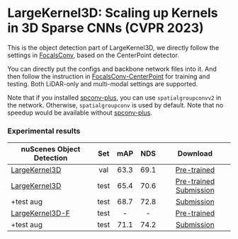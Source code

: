 # LargeKernel3D: Scaling up Kernels in 3D Sparse CNNs (CVPR 2023)

This is the object detection part of LargeKernel3D, we directly follow the settings in [FocalsConv](https://github.com/dvlab-research/FocalsConv/tree/master/CenterPoint), based on the CenterPoint detector. 

You can directly put the configs and backbone network files into it. And then follow the instruction in [FocalsConv-CenterPoint](https://github.com/dvlab-research/FocalsConv/tree/master/CenterPoint) for training and testing.
Both LiDAR-only and multi-modal settings are supported.

Note that if you installed [spconv-plus](https://github.com/dvlab-research/spconv-plus), you can use `spatialgroupconvv2` in the network. Otherwise, `spatialgroupconv` is used by default. Note that no speedup would be available without [spconv-plus](https://github.com/dvlab-research/spconv-plus).

### Experimental results

| nuScenes Object Detection                                                                                                    |      Set       | mAP  | NDS  |            Download            |
|------------------------------------------------------------------------------------------------------------------------------|:--------------:|:----:|:----:|:------------------------------:|
| [LargeKernel3D](object-detection/configs/nusc/voxelnet/nusc_centerpoint_voxelnet_0075voxel_fix_bn_z_largekernel3d_tiny.py)   |      val       | 63.3 | 69.1 |        [Pre-trained](https://drive.google.com/file/d/1qDCareDEyzElFMH0iPuMYkMVozI8qSGQ/view?usp=share_link)         |
| [LargeKernel3D](object-detection/configs/nusc/voxelnet/nusc_centerpoint_voxelnet_0075voxel_fix_bn_z_largekernel3d_multimodal.py) |      test      | 65.4 | 70.6 | [Pre-trained](https://drive.google.com/file/d/1Cipmcq5PFyxObWkJPG9LPUNVnYsrlYBH/view?usp=share_link) [Submission](https://drive.google.com/file/d/1y2Km6rCb7PFBoe458cYL-H4Jh3yDeBe1/view?usp=share_link) |
| +test aug  |      test      | 68.7 | 72.8 |         [Submission](https://drive.google.com/file/d/15gYXgwE6XSIJhrnEFFvwKHXdPv9rK_PM/view?usp=share_link)         |
| [LargeKernel3D-F](object-detection/configs/nusc/voxelnet/nusc_centerpoint_voxelnet_0075voxel_fix_bn_z_largekernel3d_multimodal.py) | test |  -   |  -   | [Pre-trained](https://drive.google.com/file/d/1MDSOGEtV0BZ_GCWDiedyLe9h1pi-lnnV/view?usp=share_link) |
| +test aug  |      test      | 71.1 | 74.2 |         [Submission](https://drive.google.com/file/d/1eQkQRA7YPAn6DuEh6oUA_VOv6vvs1csF/view?usp=share_link)         |
